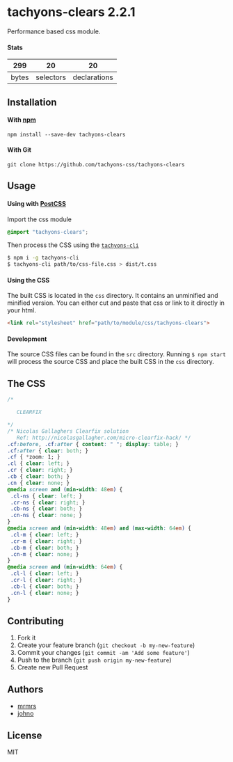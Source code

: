 # tachyons-clears 2.2.1

Performance based css module.

#### Stats

299 | 20 | 20
---|---|---
bytes | selectors | declarations

## Installation

#### With [npm](https://npmjs.com)

```
npm install --save-dev tachyons-clears
```

#### With Git

```
git clone https://github.com/tachyons-css/tachyons-clears
```

## Usage

#### Using with [PostCSS](https://github.com/postcss/postcss)

Import the css module

```css
@import "tachyons-clears";
```

Then process the CSS using the [`tachyons-cli`](https://github.com/tachyons-css/tachyons-cli)

```sh
$ npm i -g tachyons-cli
$ tachyons-cli path/to/css-file.css > dist/t.css
```

#### Using the CSS

The built CSS is located in the `css` directory. It contains an unminified and minified version.
You can either cut and paste that css or link to it directly in your html.

```html
<link rel="stylesheet" href="path/to/module/css/tachyons-clears">
```

#### Development

The source CSS files can be found in the `src` directory.
Running `$ npm start` will process the source CSS and place the built CSS in the `css` directory.

## The CSS

```css
/*

   CLEARFIX

*/
/* Nicolas Gallaghers Clearfix solution
   Ref: http://nicolasgallagher.com/micro-clearfix-hack/ */
.cf:before, .cf:after { content: " "; display: table; }
.cf:after { clear: both; }
.cf { *zoom: 1; }
.cl { clear: left; }
.cr { clear: right; }
.cb { clear: both; }
.cn { clear: none; }
@media screen and (min-width: 48em) {
 .cl-ns { clear: left; }
 .cr-ns { clear: right; }
 .cb-ns { clear: both; }
 .cn-ns { clear: none; }
}
@media screen and (min-width: 48em) and (max-width: 64em) {
 .cl-m { clear: left; }
 .cr-m { clear: right; }
 .cb-m { clear: both; }
 .cn-m { clear: none; }
}
@media screen and (min-width: 64em) {
 .cl-l { clear: left; }
 .cr-l { clear: right; }
 .cb-l { clear: both; }
 .cn-l { clear: none; }
}
```

## Contributing

1. Fork it
2. Create your feature branch (`git checkout -b my-new-feature`)
3. Commit your changes (`git commit -am 'Add some feature'`)
4. Push to the branch (`git push origin my-new-feature`)
5. Create new Pull Request

## Authors

* [mrmrs](http://mrmrs.io)
* [johno](http://johnotander.com)

## License

MIT

